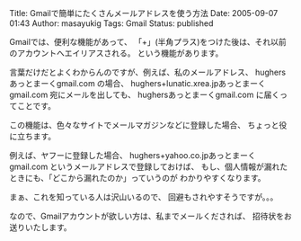 Title: Gmailで簡単にたくさんメールアドレスを使う方法
Date: 2005-09-07 01:43
Author: masayukig
Tags: Gmail
Status: published

Gmailでは、便利な機能があって、
「+」(半角プラス)をつけた後は、それ以前のアカウントへエイリアスされる。
という機能があります。

言葉だけだとよくわからんのですが、例えば、私のメールアドレス、
hughersあっとまーくgmail.com
の場合、
hughers+lunatic.xrea.jpあっとまーくgmail.com
宛にメールを出しても、
hughersあっとまーくgmail.com
に届くってことです。

この機能は、色々なサイトでメールマガジンなどに登録した場合、
ちょっと役に立ちます。

例えば、ヤフーに登録した場合、
hughers+yahoo.co.jpあっとまーくgmail.com
というメールアドレスで登録しておけば、
もし、個人情報が漏れたときにも、「どこから漏れたのか」っていうのが
わかりやすくなります。

まぁ、これを知っている人は沢山いるので、
回避もされやすそうですが。。。

なので、Gmailアカウントが欲しい方は、私までメールくだされば、
招待状をお送りいたします。

